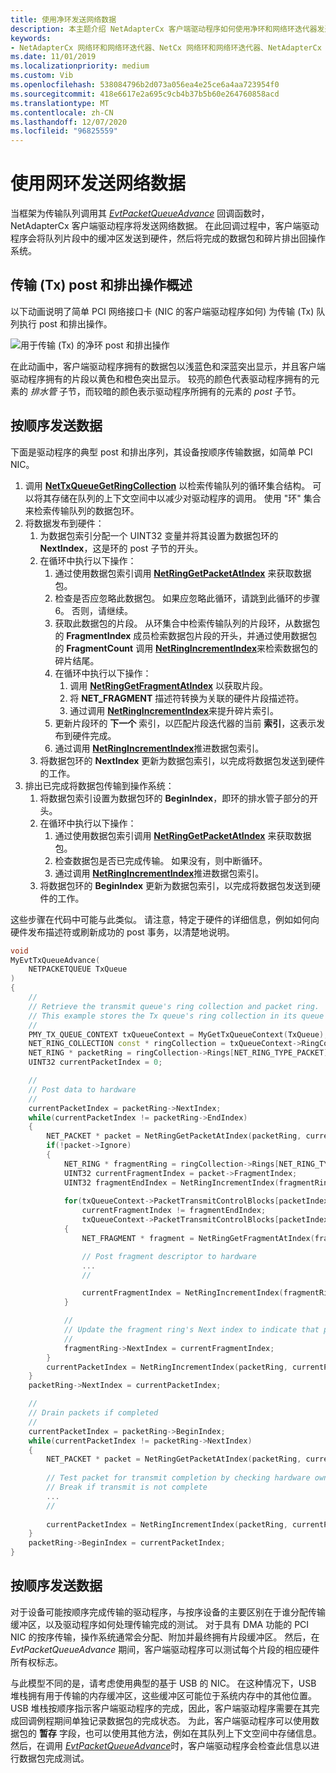 ```yaml
---
title: 使用净环发送网络数据
description: 本主题介绍 NetAdapterCx 客户端驱动程序如何使用净环和网络环迭代器发送网络数据。
keywords:
- NetAdapterCx 网络环和网络环迭代器、NetCx 网络环和网络环迭代器、NetAdapterCx PCI 设备网络环、NetAdapterCx 异步 i/o
ms.date: 11/01/2019
ms.localizationpriority: medium
ms.custom: Vib
ms.openlocfilehash: 538084796b2d073a056ea4e25ce6a4aa723954f0
ms.sourcegitcommit: 418e6617e2a695c9cb4b37b5b60e264760858acd
ms.translationtype: MT
ms.contentlocale: zh-CN
ms.lasthandoff: 12/07/2020
ms.locfileid: "96825559"
---
```

# <a name="sending-network-data-with-net-rings"></a>使用网环发送网络数据

当框架为传输队列调用其 [*EvtPacketQueueAdvance*](/windows-hardware/drivers/ddi/netpacketqueue/nc-netpacketqueue-evt_packet_queue_advance) 回调函数时，NetAdapterCx 客户端驱动程序将发送网络数据。 在此回调过程中，客户端驱动程序会将队列片段中的缓冲区发送到硬件，然后将完成的数据包和碎片排出回操作系统。

## <a name="transmit-tx-post-and-drain-operation-overview"></a>传输 (Tx) post 和排出操作概述

以下动画说明了简单 PCI 网络接口卡 (NIC 的客户端驱动程序如何) 为传输 (Tx) 队列执行 post 和排出操作。  

![用于传输 (Tx) 的净环 post 和排出操作 ](images/net_ring_post_and_drain_operations_tx.gif "用于传输 (Tx) 的净环 post 和排出操作")

在此动画中，客户端驱动程序拥有的数据包以浅蓝色和深蓝突出显示，并且客户端驱动程序拥有的片段以黄色和橙色突出显示。 较亮的颜色代表驱动程序拥有的元素的 *排水管* 子节，而较暗的颜色表示驱动程序所拥有的元素的 *post* 子节。

## <a name="sending-data-in-order"></a>按顺序发送数据

下面是驱动程序的典型 post 和排出序列，其设备按顺序传输数据，如简单 PCI NIC。

1. 调用 [**NetTxQueueGetRingCollection**](/windows-hardware/drivers/ddi/nettxqueue/nf-nettxqueue-nettxqueuegetringcollection) 以检索传输队列的循环集合结构。 可以将其存储在队列的上下文空间中以减少对驱动程序的调用。 使用 "环" 集合来检索传输队列的数据包环。
2. 将数据发布到硬件：        
    1. 为数据包索引分配一个 UINT32 变量并将其设置为数据包环的 **NextIndex**，这是环的 post 子节的开头。
    2. 在循环中执行以下操作：
        1. 通过使用数据包索引调用 [**NetRingGetPacketAtIndex**](/windows-hardware/drivers/ddi/ring/nf-ring-netringgetpacketatindex) 来获取数据包。
        2. 检查是否应忽略此数据包。 如果应忽略此循环，请跳到此循环的步骤6。 否则，请继续。
        3. 获取此数据包的片段。 从环集合中检索传输队列的片段环，从数据包的 **FragmentIndex** 成员检索数据包片段的开头，并通过使用数据包的 **FragmentCount** 调用 [**NetRingIncrementIndex**](/windows-hardware/drivers/ddi/ring/nf-ring-netringincrementindex)来检索数据包的碎片结尾。
        4. 在循环中执行以下操作：
            1. 调用 [**NetRingGetFragmentAtIndex**](/windows-hardware/drivers/ddi/ring/nf-ring-netringgetpacketatindex) 以获取片段。
            2. 将 **NET_FRAGMENT** 描述符转换为关联的硬件片段描述符。
            3. 通过调用  [**NetRingIncrementIndex**](/windows-hardware/drivers/ddi/ring/nf-ring-netringincrementindex)来提升碎片索引。
        5. 更新片段环的 **下一个** 索引，以匹配片段迭代器的当前 **索引**，这表示发布到硬件完成。
        6. 通过调用  [**NetRingIncrementIndex**](/windows-hardware/drivers/ddi/ring/nf-ring-netringincrementindex)推进数据包索引。
    3. 将数据包环的 **NextIndex** 更新为数据包索引，以完成将数据包发送到硬件的工作。
3. 排出已完成将数据包传输到操作系统：
    1. 将数据包索引设置为数据包环的 **BeginIndex**，即环的排水管子部分的开头。
    2. 在循环中执行以下操作：
        1. 通过使用数据包索引调用 [**NetRingGetPacketAtIndex**](/windows-hardware/drivers/ddi/ring/nf-ring-netringgetpacketatindex) 来获取数据包。
        2. 检查数据包是否已完成传输。 如果没有，则中断循环。
        3. 通过调用  [**NetRingIncrementIndex**](/windows-hardware/drivers/ddi/ring/nf-ring-netringincrementindex)推进数据包索引。
    3. 将数据包环的 **BeginIndex** 更新为数据包索引，以完成将数据包发送到硬件的工作。

这些步骤在代码中可能与此类似。 请注意，特定于硬件的详细信息，例如如何向硬件发布描述符或刷新成功的 post 事务，以清楚地说明。

```cpp
void
MyEvtTxQueueAdvance(
    NETPACKETQUEUE TxQueue
)
{
    //
    // Retrieve the transmit queue's ring collection and packet ring. 
    // This example stores the Tx queue's ring collection in its queue context space.
    //
    PMY_TX_QUEUE_CONTEXT txQueueContext = MyGetTxQueueContext(TxQueue);
    NET_RING_COLLECTION const * ringCollection = txQueueContext->RingCollection;
    NET_RING * packetRing = ringCollection->Rings[NET_RING_TYPE_PACKET];
    UINT32 currentPacketIndex = 0;

    //
    // Post data to hardware
    //      
    currentPacketIndex = packetRing->NextIndex;
    while(currentPacketIndex != packetRing->EndIndex)
    {
        NET_PACKET * packet = NetRingGetPacketAtIndex(packetRing, currentPacketIndex);        
        if(!packet->Ignore)
        {
            NET_RING * fragmentRing = ringCollection->Rings[NET_RING_TYPE_FRAGMENT];
            UINT32 currentFragmentIndex = packet->FragmentIndex;
            UINT32 fragmentEndIndex = NetRingIncrementIndex(fragmentRing, currentFragmentIndex + packet->FragmentCount - 1);
            
            for(txQueueContext->PacketTransmitControlBlocks[packetIndex]->numTxDescriptors = 0; 
                currentFragmentIndex != fragmentEndIndex; 
                txQueueContext->PacketTransmitControlBlocks[packetIndex]->numTxDescriptors++)
            {
                NET_FRAGMENT * fragment = NetRingGetFragmentAtIndex(fragmentRing, currentFragmentIndex);

                // Post fragment descriptor to hardware
                ...
                //

                currentFragmentIndex = NetRingIncrementIndex(fragmentRing, currentFragmentIndex);
            }

            //
            // Update the fragment ring's Next index to indicate that posting is complete and prepare for draining
            //
            fragmentRing->NextIndex = currentFragmentIndex;
        }
        currentPacketIndex = NetRingIncrementIndex(packetRing, currentPacketIndex);
    }
    packetRing->NextIndex = currentPacketIndex;

    //
    // Drain packets if completed
    //
    currentPacketIndex = packetRing->BeginIndex;
    while(currentPacketIndex != packetRing->NextIndex)
    {        
        NET_PACKET * packet = NetRingGetPacketAtIndex(packetRing, currentPacketIndex); 
        
        // Test packet for transmit completion by checking hardware ownership flags in the packet's last fragment
        // Break if transmit is not complete
        ...
        //
        
        currentPacketIndex = NetRingIncrementIndex(packetRing, currentPacketIndex);
    }
    packetRing->BeginIndex = currentPacketIndex;
}
```

## <a name="sending-data-out-of-order"></a>按顺序发送数据

对于设备可能按顺序完成传输的驱动程序，与按序设备的主要区别在于谁分配传输缓冲区，以及驱动程序如何处理传输完成的测试。 对于具有 DMA 功能的 PCI NIC 的按序传输，操作系统通常会分配、附加并最终拥有片段缓冲区。 然后，在 *EvtPacketQueueAdvance* 期间，客户端驱动程序可以测试每个片段的相应硬件所有权标志。

与此模型不同的是，请考虑使用典型的基于 USB 的 NIC。 在这种情况下，USB 堆栈拥有用于传输的内存缓冲区，这些缓冲区可能位于系统内存中的其他位置。 USB 堆栈按顺序指示客户端驱动程序的完成，因此，客户端驱动程序需要在其完成回调例程期间单独记录数据包的完成状态。 为此，客户端驱动程序可以使用数据包的 **暂存** 字段，也可以使用其他方法，例如在其队列上下文空间中存储信息。 然后，在调用 [*EvtPacketQueueAdvance*](/windows-hardware/drivers/ddi/netpacketqueue/nc-netpacketqueue-evt_packet_queue_advance)时，客户端驱动程序会检查此信息以进行数据包完成测试。
